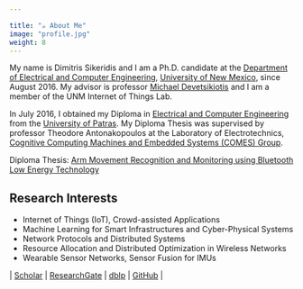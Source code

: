 ```yaml
---

title: "☕ About Me"
image: "profile.jpg"
weight: 8
---
```


My name is Dimitris Sikeridis and I am a Ph.D. candidate at the [Department of Electrical and Computer Engineering](http://www.ece.unm.edu/), [University of New Mexico](http://www.unm.edu/), since August 2016. My advisor is professor [Michael Devetsikiotis](http://www.ece.unm.edu/faculty-staff/electrical-and-computer/michael-devetsikiotis.html) and I am a member of the UNM Internet of Things Lab. 

In July 2016, I obtained my Diploma in [Electrical and Computer Engineering](http://www.ece.upatras.gr/index.php/en/) from the [University of Patras](http://www.upatras.gr/en). My Diploma Thesis was supervised by professor Theodore Antonakopoulos at the Laboratory of Electrotechnics, [Cognitive Computing Machines and Embedded Systems (COMES) Group](http://www.loe.ee.upatras.gr/English/COMES-home.htm).

Diploma Thesis: [Arm Movement Recognition and Monitoring using Bluetooth Low Energy Technology](http://hdl.handle.net/10889/9571)

<!-- ## Education -->

<!-- *![patra](plant.jpg) -->


## Research Interests

* Internet of Things (IoT), Crowd-assisted Applications
* Machine Learning for Smart Infrastructures and Cyber-Physical Systems
* Network Protocols and Distributed Systems
* Resource Allocation and Distributed Optimization in Wireless Networks
* Wearable Sensor Networks, Sensor Fusion for IMUs

| [Scholar](https://scholar.google.com/citations?user=b-cYmRsAAAAJ&hl=en&oi=sra) | [ResearchGate](https://www.researchgate.net/profile/Dimitrios_Sikeridis) | [dblp](http://dblp.uni-trier.de/pers/hd/s/Sikeridis:Dimitrios) | [GitHub](https://github.com/dimisik) |
